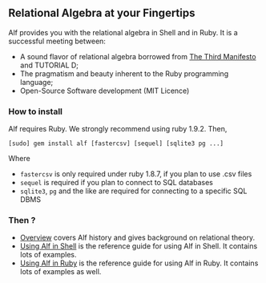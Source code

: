 ## Relational Algebra at your Fingertips

Alf provides you with the relational algebra in Shell and in Ruby. It is a successful meeting between:

* A sound flavor of relational algebra borrowed from [The Third Manifesto](http://thethirdmanifesto.com) and TUTORIAL D;
* The pragmatism and beauty inherent to the Ruby programming language;
* Open-Source Software development (MIT Licence)

### How to install

Alf requires Ruby. We strongly recommend using ruby 1.9.2. Then,

    [sudo] gem install alf [fastercsv] [sequel] [sqlite3 pg ...]

Where 

* `fastercsv` is only required under ruby 1.8.7, if you plan to use .csv files
* `sequel` is required if you plan to connect to SQL databases
* `sqlite3`, `pg` and the like are required for connecting to a specific SQL DBMS 

### Then ?

* [Overview](/overview/why.html) covers Alf history and gives background on relational theory.
* [Using Alf in Shell](/shell/index.html) is the reference guide for using Alf in Shell. It contains lots of examples.
* [Using Alf in Ruby](/ruby/index.html) is the reference guide for using Alf in Ruby. It contains lots of examples as well.

